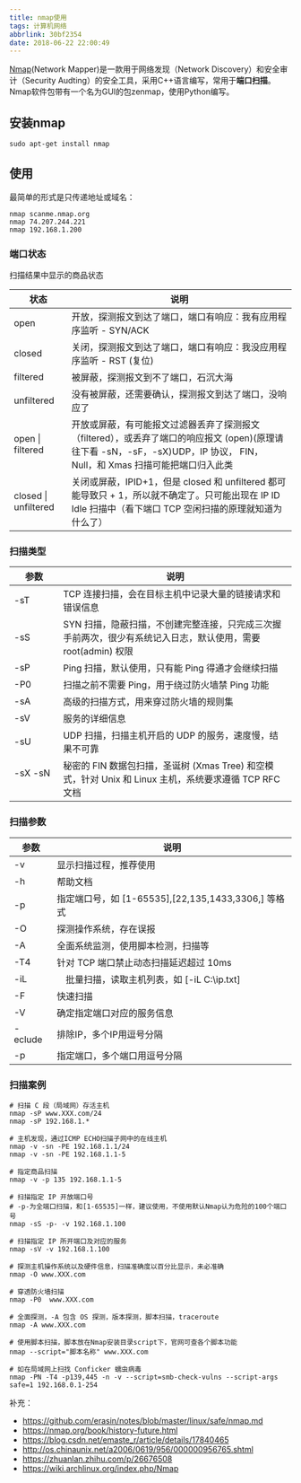 ```yaml
---
title: nmap使用
tags: 计算机网络
abbrlink: 30bf2354
date: 2018-06-22 22:00:49
---
```




[Nmap](https://nmap.org/)(Network Mapper)是一款用于网络发现（Network Discovery）和安全审计（Security Audting）的安全工具，采用C++语言编写，常用于**端口扫描**。
Nmap软件包带有一个名为GUI的包zenmap，使用Python编写。



## 安装nmap
```
sudo apt-get install nmap
```

## 使用

最简单的形式是只传递地址或域名：
```
nmap scanme.nmap.org
nmap 74.207.244.221
nmap 192.168.1.200
```



### 端口状态
扫描结果中显示的商品状态

| 状态  |  说明 |
|---|---|
|open	|开放，探测报文到达了端口，端口有响应：我有应用程序监听 - SYN/ACK|
|closed	|关闭，探测报文到达了端口，端口有响应：我没应用程序监听 - RST (复位)|
|filtered	|被屏蔽，探测报文到不了端口，石沉大海|
|unfiltered	|没有被屏蔽，还需要确认，探测报文到达了端口，没响应了|
|open &#124; filtered	|开放或屏蔽，有可能报文过滤器丢弃了探测报文（filtered），或丢弃了端口的响应报文 (open)(原理请往下看 -sN，-sF，-sX)UDP，IP 协议， FIN，Null，和 Xmas 扫描可能把端口归入此类|
|closed &#124; unfiltered	|关闭或屏蔽，IPID+1，但是 closed 和 unfiltered 都可能导致只 + 1，所以就不确定了。只可能出现在 IP ID Idle 扫描中（看下端口 TCP 空闲扫描的原理就知道为什么了）|



### 扫描类型

|参数| 说明 |
|-----|-----|
|-sT　　|TCP 连接扫描，会在目标主机中记录大量的链接请求和错误信息|
|-sS　　|SYN 扫描，隐蔽扫描，不创建完整连接，只完成三次握手前两次，很少有系统记入日志，默认使用，需要 root(admin) 权限|
|-sP　　|Ping 扫描，默认使用，只有能 Ping 得通才会继续扫描|
|-P0　　|扫描之前不需要 Ping，用于绕过防火墙禁 Ping 功能|
|-sA　　|高级的扫描方式，用来穿过防火墙的规则集|
|-sV　　|服务的详细信息　|
|-sU　　|UDP 扫描，扫描主机开启的 UDP 的服务，速度慢，结果不可靠　|
|-sX -sN 　　|秘密的 FIN 数据包扫描，圣诞树 (Xmas Tree) 和空模式，针对 Unix 和 Linux 主机，系统要求遵循 TCP RFC 文档|


### 扫描参数


|参数| 说明 |
|-----|-----|
|-v　　|显示扫描过程，推荐使用|
|-h　　|帮助文档|
|-p　　|指定端口号，如 [1-65535],[22,135,1433,3306,] 等格式|
|-O　　|探测操作系统，存在误报|
|-A　　|全面系统监测，使用脚本检测，扫描等|
|-T4　| 针对 TCP 端口禁止动态扫描延迟超过 10ms|
|-iL　|　批量扫描，读取主机列表，如 [-iL C:\ip.txt]|
|-F  |  快速扫描|
|-V  |  确定指定端口对应的服务信息|
|-eclude | 排除IP，多个IP用逗号分隔    |
|-p|  指定端口，多个端口用逗号分隔|


### 扫描案例
```
# 扫描 C 段（局域网）存活主机
nmap -sP www.XXX.com/24
nmap -sP 192.168.1.*

# 主机发现，通过ICMP ECHO扫描子网中的在线主机
nmap -v -sn -PE 192.168.1.1/24
nmap -v -sn -PE 192.168.1.1-5

# 指定商品扫描
nmap -v -p 135 192.168.1.1-5

# 扫描指定 IP 开放端口号
# -p-为全端口扫描，和[1-65535]一样，建议使用，不使用默认Nmap认为危险的100个端口号
nmap -sS -p- -v 192.168.1.100

# 扫描指定 IP 所开端口及对应的服务
nmap -sV -v 192.168.1.100

# 探测主机操作系统以及硬件信息，扫描准确度以百分比显示，未必准确
nmap -O www.XXX.com

# 穿透防火墙扫描
nmap -P0  www.XXX.com

# 全面探测，-A 包含 OS 探测，版本探测，脚本扫描，traceroute
nmap -A www.XXX.com

# 使用脚本扫描，脚本放在Nmap安装目录script下，官网可查各个脚本功能
nmap --script="脚本名称" www.XXX.com

# 如在局域网上扫找 Conficker 蠕虫病毒
nmap -PN -T4 -p139,445 -n -v --script=smb-check-vulns --script-args safe=1 192.168.0.1-254
```







补充：
- https://github.com/erasin/notes/blob/master/linux/safe/nmap.md
- https://nmap.org/book/history-future.html
- https://blog.csdn.net/emaste_r/article/details/17840465
- http://os.chinaunix.net/a2006/0619/956/000000956765.shtml
- https://zhuanlan.zhihu.com/p/26676508
- https://wiki.archlinux.org/index.php/Nmap








